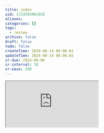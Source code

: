 ```yaml
---
title: index
uid: 1723593961835
aliases:
categories: []
tags:
  - review
archive: false
draft: false
todo: false
createTime: 2024-08-14 08:06:01
updateTime: 2024-08-14 08:06:01
sr-due: 2024-09-06
sr-interval: 18
sr-ease: 290
---
```


<iframe
  class="iframe_full"
  src="https://dict.youdao.com/result?word=index&lang=en"
>
</iframe>
